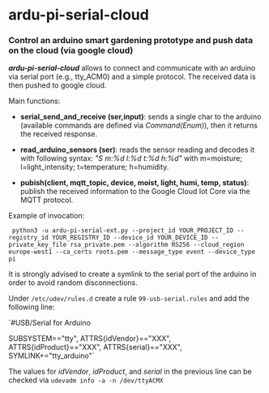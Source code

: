 # ardu-pi-serial-cloud

### Control an arduino smart gardening prototype and push data on the cloud (via google cloud)


***ardu-pi-serial-cloud*** allows to connect and communicate with an arduino via serial port (e.g., tty_ACM0) and a simple protocol. The received data is then pushed to google cloud. 

Main functions:

* **serial_send_and_receive (ser,input)**: sends a single char to the arduino (available commands are defined via *Command(Enum)*), then it returns the received response.

* **read_arduino_sensors (ser)**: reads the sensor reading and decodes it with following syntax: *"S m:%d l:%d t:%d h:%d"* with m=moisture; l=light_intensity; t=temperature; h=humidity.

* **pubish(client, mqtt_topic, device, moist, light, humi, temp, status)**: publish the received information to the Google Cloud Iot Core via the MQTT protocol.

Example of invocation:

` python3 -u ardu-pi-serial-ext.py --project_id YOUR_PROJECT_ID --registry_id YOUR_REGISTRY_ID --device_id YOUR_DEVICE_ID --private_key_file rsa_private.pem --algorithm RS256 --cloud_region europe-west1 --ca_certs roots.pem --message_type event --device_type pi`

It is strongly advised to create a symlink to the serial port of the arduino in order to avoid  random disconnections.


Under `/etc/udev/rules.d` create a rule `99-usb-serial.rules` and add the following line:

`#USB/Serial for Arduino


SUBSYSTEM=="tty", ATTRS{idVendor}=="XXX", ATTRS{idProduct}=="XXX", ATTRS{serial}=="XXX", SYMLINK+="tty_arduino"`

The values for *idVendor*, *idProduct*, and *serial* in the previous line can be checked via `udevadm info -a -n /dev/ttyACMX`
